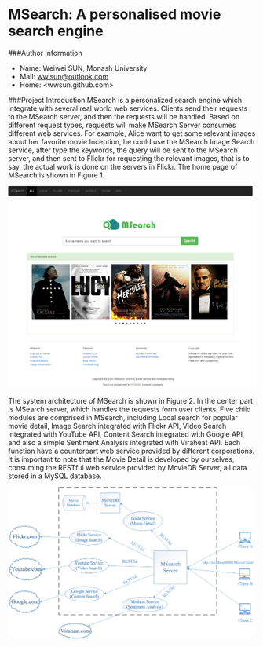 MSearch: A personalised movie search engine
================================
###Author Information

> 
- Name: Weiwei SUN, Monash University
- Mail: ww.sun@outlook.com
- Home: <wwsun.github.com>

###Project Introduction
MSearch is a personalized search engine which integrate with several real world web services. Clients send their requests to the MSearch server, and then the requests will be handled. Based on different request types, requests will make MSearch Server consumes different web services. For example, Alice want to get some relevant images about her favorite movie Inception, he could use the MSearch Image Search service, after type the keywords, the query will be sent to the MSearch server, and then sent to Flickr for requesting the relevant images, that is to say, the actual work is done on the servers in Flickr. The home page of MSearch is shown in Figure 1.

![MSearch Homepage](/img/homepage.png "Figure 1: MSearch homepage")

The system architecture of MSearch is shown in Figure 2. In the center part is MSearch server, which handles the requests form user clients. Five child modules are comprised in MSearch, including Local search for popular movie detail, Image Search integrated with Flickr API, Video Search integrated with YouTube API, Content Search integrated with Google API, and also a simple Sentiment Analysis integrated with Viraheat API. Each function have a counterpart web service provided by different corporations. It is important to note that the Movie Detail is developed by ourselves, consuming the RESTful web service provided by MovieDB Server, all data stored in a MySQL database.

![MSearch arch](/img/arch.png "Figure 2: MSearch architecture")